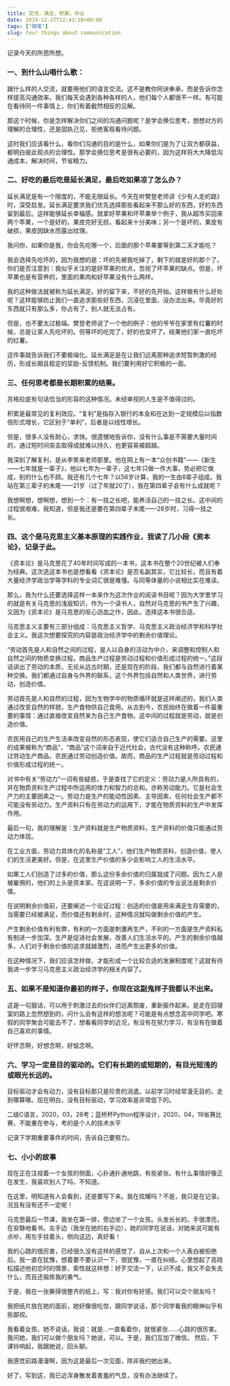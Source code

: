 ```yaml
---
title: 交流，满足，积累，作业
date: 2019-12-27T22:43:28+08:00
tags: ["随笔"]
slug: four things about communication
---
```


记录今天的所思所想。

### 一、到什么山唱什么歌：

跟什么样的人交流，就要用他们的语言交流。这不是教你阿谀奉承，而是告诉你怎样提高沟通效率。我们每天会遇到各种各样的人，他们每个人都很不一样。有可能在看待同一件事情上，你们有着截然相反的见解。

那这个时候，你是怎样解决你们之间的沟通问题呢？是学会换位思考，想想对方的理解的合理性，还是固执己见，拒绝客观看待问题。

这时我们应该看什么，看你们沟通的目的是什么，如果你们是为了让双方都获益，都明白彼此观点的合理性。那学会换位思考是很有必要的，因为这样将大大降低沟通成本，解决时间，节省精力。

### 二、好吃的最后吃是延长满足，最后吃如果凉了怎么办？

延长满足是有一个限度的，不能无限延长。今天在听樊登老师讲《少有人走的路》时，深受启发。延长满足要求我们优先选择那些看起来不那么好的东西，好的东西留到最后。这样能够延长幸福感。就拿好苹果和坏苹果举个例子，我从超市买回来两个苹果，一个是好的，果皮完好无损，看起来十分美味；另一个是坏的，果皮有破损，果皮因缺水而露出纹理。

我问你，如果你是我，你会先吃哪一个，后面的那个苹果要等到第二天才能吃？

我会选择先吃坏的，因为我想的是：坏的先被我吃掉了，剩下的就是好的那个了。你们是否注意到：我似乎关注的是好苹果的优点，忽视了坏苹果的缺点。但是，坏苹果也是有营养的，里面的果肉和好苹果没有什么两样。

我的这种做法就被称为延长满足。好的留下来，不好的先开始。这样做有什么好处呢？这样能够防止我们一直追求那些好东西，沉浸在里面，没办法出来。毕竟好的东西就只有那么多，你占有了，别人就无法占有。

但是，也不要太过极端。樊登老师说了一个他的例子：他的爷爷在家里有红薯的时候，总是让家人先吃坏的。但等坏的吃完了，好的也变坏了。结果他们家一直吃坏的红薯。

这件事就告诉我们不要极端化。延长满足是在让我们远离那种追求短暂刺激的经历，形成长期且稳定的奖励-反馈机制。我们要利用好它积极的一面。

### 三、任何思考都是长期积累的结果。

苏格拉底有句话恰当的形容的这种情况。未经审视的人生是不值得过的。

积累是最常见的复利效应。“复利”是指存入银行的本金和在达到一定规模后以指数倍形式增长，它区别于“单利”，后者是以线性增长。

但是，很多人没有耐心，求快。很遗憾地告诉你，没有什么事是不需要大量时间的，通过短时间突击取得成就难以持久，也更容易被超越。

我深刻了解复利，是从李笑来老师那里。他在网上有一本“众创书籍”——《新生——七年就是一辈子》，他以七年为一辈子，这七年只做一件大事，势必把它做成，别的什么也不顾。我还有几个七年？以56岁计算，我的一生由8辈子组成。我站在第三辈子的末尾——21岁（过了年就20了），我在第四辈子会有什么成就呢？

我想啊想，想啊想，想到一个：有一技之长吧，能养活自己的一技之长。这中间的过程很艰难，我知道，但是我还是要在第四辈子末尾——28岁时，习得一技之长。

### 四、这个是马克思主义基本原理的实践作业，我读了几小段《资本论》，记录于此。

《资本论》是马克思花了40年时间写成的一本书，这本书在整个20世纪被人们奉为经典。这次选这本书也是想看看《资本论》是否名副其实，它比较长，而且有着大量经济学政治学等学科的专业词汇很是难懂。与同等体量的小说相比实在难读。

那么，我为什么还要选择这样一本来作为这次作业的阅读书目呢？因为大学里学习的就是有关马克思的浅层知识，作为一个读书人，自然对马克思的书产生了兴趣，又因为《资本论》是马克思的呕心沥血之作，因此，选择这本书很合适。

马克思主义主要有三部分组成：马克思主义哲学、马克思主义政治经济学和科学社会主义。我这次想要探究的内容是政治经济学中的剩余价值理论。

“劳动首先是人和自然之间的过程，是人以自身的活动为中介，来调整和控制人和自然之间的物质变换过程。商品生产过程是劳动过程和价值形成过程的统一。”这段话讲出了劳动的本质，无论从远古时期，还是现在的阶段，我们都与自然进行着某种交换。我们都通过自身与外界的联系，这个外界包括自然和人类世界，进行劳动，创造价值。

劳动首先是人和自然的过程，因为生物学中的物质循环就是这样阐述的，我们人类通过改变自然的样貌，生产食物供自己食用。从古到今，农民始终在做着一件最重要的事情：通过直接改变自然来为自己生产食物。这中间的过程就是劳动，就是创造价值。

农民用自己的生产生活来改变自然的形态表现，使它们适合自己生产的需要。这里的成果被称为“商品”，“商品”这个词来自于近代社会，古代没有这种称呼。农民通过劳动生产商品，农民通过劳动创造价值。故而，商品的生产过程就是劳动过程和价值形成过程的统一。

对书中有关“劳动力”一词有些疑惑，于是查找了它的定义：劳动力是人所具有的，并在物质资料生产过程中所运用的体力和智力的总和。亦称劳动能力。它是社会生产力的主要因素之一。劳动力是生产的能动性因素、主导因素，任何社会生产都不可能没有劳动力。生产资料只有在劳动力的运用下，才能在物质资料的生产中发挥作用。

最后一句，我的理解是：生产资料就是生产物质资料，生产资料的价值只能通过劳动力体现。

在工业方面，劳动力具体化的名称是“工人”，他们生产物质资料，创造价值，使人们的生活更美好。但是，在这里生产价值的多少会影响工人的生活水平。

如果工人们创造了过多的价值，那么这份多余价值的归属就成了问题。因为工人是被雇佣的，他们的上头是资本家。在这说明一下，多余价值的专业说法是剩余价值。

在说明剩余价值前，还要阐述一个论证过程：创造的价值是用来满足生存需要的，当需要已经被满足，而价值还有剩余时，这种情况就叫做剩余价值的产生。

产生剩余价值有利有弊，有利的一方面是刺激再生产，不利的一方面是生产资料私有制进一步加深。生产是促进社会发展，改善人们生活水平的。产生的剩余价值越多，人们对于剩余价值的追求就越激烈，进而产生出更多的价值。

在这种情况下，我们应该怎样做，才能形成一个比较合适的发展制度呢？这就有待我进一步学习马克思主义政治经济学的相关内容了。

### 五、如果不是知道你最初的样子，你现在这副鬼样子我都认不出来。

这是一句狠话，可以用于刺激过去的伙伴们远离颓废，重新振作起来。是走在回寝室的路上忽然想到的，问什么会有这样的想法呢？可能是有点想念高中同学吧。寒假的同学聚会可能去不了，想看看同学的近况，有没有在努力学习，有没有在做着自己喜欢的事情。

好怀念啊，好想念啊，好惦念啊。

### 六、学习一定是目的驱动的。它们有长期的或短期的，有目光短浅的或眼光长远的。

目标驱动才会有动力，没有目标那只是珍贵的消遣。以前学习时经常漫无目的，走到哪算哪。现在明白，没有目标驱动，学习效率是非常低下的。

二级C语言，2020，03，28考；蓝桥杯Python程序设计，2020，04，19省赛比赛，不能重在参与，考的是个人的技术水平

记录下学期重要事件的时间，告诉自己要努力。

### 七、小小的故事

现在正在注视着一个女孩的侧面，心扑通扑通地跳，有些紧张。有什么事情好像正在发生，我喜欢别人了吗，不知道。

在这里，明知道有人会看到，还是要写下来。我在炫耀吗？不是，我只是在记录。况且有没有还不一定呢！

马克思最后一节课，我坐在第一排，旁边坐了一个女孩。头发长长的，手很漂亮，在安静地看书。左手边（我坐在她的右手边），她的同学在说话，对她来说可能有点吵，用左手拄着头，侧向这边，真好看！

我的心跳的很厉害，已经很久没有这样的感觉了，自从上次和一个人表白被拒绝后。我一直在犹豫，想着要不要认识一下，很犹豫，一直在纠结。心里想起了高晓松描述他初恋时的情景，索性就这样想：好歹交流一下，认识不成，我又不会失去什么，而且还锻炼我的勇气。

于是，我在一张撕得很整齐的纸上，写：我对你有好感。我们可以交个朋友吗？

我把纸片放在她的面前，她好像很吃惊，跟同学说话，那个同学看我的眼神似乎有些鄙视。

我看着女孩，她不说话，我说：就是…一直看着你，就很紧张……心跳的很厉害。
我问她，我们可以做个朋友吗？她说，可以。于是，我们互加了微信。
然后，下课铃响起，我跟她说，回头聊。

我感觉前路漫漫啊，因为这是最后一次见面，除非我约她出来。

好了，写到这，我已近浑身散发着害羞的气息，没有办法继续了。
